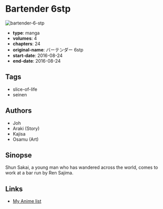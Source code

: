 # Bartender 6stp

![bartender-6-stp](https://cdn.myanimelist.net/images/manga/1/215962.jpg)

-   **type**: manga
-   **volumes**: 4
-   **chapters**: 24
-   **original-name**: バーテンダー 6stp
-   **start-date**: 2016-08-24
-   **end-date**: 2016-08-24

## Tags

-   slice-of-life
-   seinen

## Authors

-   Joh
-   Araki (Story)
-   Kajisa
-   Osamu (Art)

## Sinopse

Shun Sakai, a young man who has wandered across the world, comes to work at a bar run by Ren Sajima.

## Links

-   [My Anime list](https://myanimelist.net/manga/118343/Bartender_6stp)
